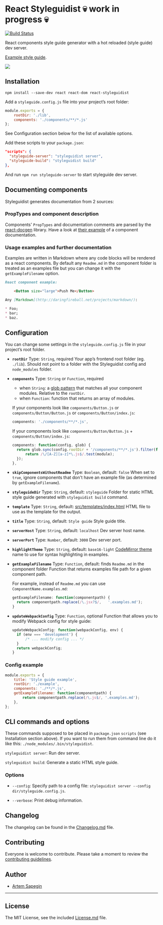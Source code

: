 # React Styleguidist :skull: work in progress :skull:

[![Build Status](https://travis-ci.org/sapegin/react-styleguidist.svg)](https://travis-ci.org/sapegin/react-styleguidist)

React components style guide generator with a hot reloaded (style guide) dev server.

[Example style guide](http://sapegin.github.io/react-styleguidist/).

![](https://s3.amazonaws.com/f.cl.ly/items/3i0E1D1L1c1m1s2G1d0y/Screen%20Recording%202015-09-24%20at%2009.49%20AM.gif)

## Installation

```
npm install --save-dev react react-dom react-styleguidist
```

Add a `styleguide.config.js` file into your project’s root folder:

```javascript
module.exports = {
	rootDir: './lib',
	components: './components/**/*.js'
};
```

See Configuration section below for the list of available options.

Add these scripts to your `package.json`:

```json
"scripts": {
  "styleguide-server": "styleguidist server",
  "styleguide-build": "styleguidist build"
},
```

And run `npm run styleguide-server` to start styleguide dev server.

## Documenting components

Styleguidist generates documentation from 2 sources:

### PropTypes and component description

Components' `PropTypes` and documentation comments are parsed by the [react-docgen](https://github.com/reactjs/react-docgen) library. Have a look at [their example](https://github.com/reactjs/react-docgen#example) of a component documentation.

### Usage examples and further documentation

Examples are written in Markdown where any code blocks will be rendered as a react components. By default any `Readme.md` in the component folder is treated as an examples file but you can change it with the `getExampleFilename` option.

```markdown
React component example:

	<Button size="large">Push Me</Button>

Any [Markdown](http://daringfireball.net/projects/markdown/):

* Foo;
* bar;
* baz.
```

## Configuration

You can change some settings in the `styleguide.config.js` file in your project’s root folder.

* **`rootDir`**
  Type: `String`, required
  Your app’s frontend root folder (eg. `./lib`). Should not point to a folder with the Styleguidist config and `node_modules` folder.

* **`components`**
  Type: `String` or `Function`, required
  - when `String`: a [glob pattern](https://github.com/isaacs/node-glob#glob-primer) that matches all your component modules. Relative to the `rootDir`.
  - when `Function`: function that returns an array of modules.

  If your components look like `components/Button.js` or `components/Button/Button.js` or `components/Button/index.js`:

  ```javascript
  components: './components/**/*.js',
  ```

  If your components look like `components/Button/Button.js` + `components/Button/index.js`:

  ```javascript
  components: function(config, glob) {
  	return glob.sync(config.rootDir + '/components/**/*.js').filter(function(module) {
  		return /\/[A-Z][a-z]*\.js$/.test(module);
  	});
  },
  ```

* **`skipComponentsWithoutReadme`**
  Type: `Boolean`, default: `false`
	When set to `true`, ignore components that don't have an example file (as determined by `getExampleFilename`).

* **`styleguideDir`**
  Type: `String`, default: `styleguide`
  Folder for static HTML style guide generated with `styleguidist build` command.

* **`template`**
  Type: `String`, default: [src/templates/index.html](src/templates/index.html)
  HTML file to use as the template for the output.

* **`title`**
  Type: `String`, default: `Style guide`
  Style guide title.

* **`serverHost`**
  Type: `String`, default: `localhost`
  Dev server host name.

* **`serverPort`**
  Type: `Number`, default: `3000`
  Dev server port.

* **`highlightTheme`**
  Type: `String`, default: `base16-light`
  [CodeMirror theme](http://codemirror.net/demo/theme.html) name to use for syntax highlighting in examples.

* **`getExampleFilename`**
  Type: `Function`, default: finds `Readme.md` in the component folder
  Function that returns examples file path for a given component path.

  For example, instead of `Readme.md` you can use `ComponentName.examples.md`:

  ```javascript
  getExampleFilename: function(componentpath) {
  	return componentpath.replace(/\.jsx?$/,   '.examples.md');
  }
  ```

* **`updateWebpackConfig`**
  Type: `Function`, optional
  Function that allows you to modify Webpack config for style guide:

  ```javascript
  updateWebpackConfig: function(webpackConfig, env) {
  	if (env === 'development') {
  		/* ... modify config ... */
  	}
  	return webpackConfig;
  }
  ```

### Config example

```javascript
module.exports = {
	title: 'Style guide example',
	rootDir: './example',
	components: './**/*.js',
	getExampleFilename: function(componentpath) {
		return componentpath.replace(/\.js$/, '.examples.md');
	},
};
```

## CLI commands and options

These commands supposed to be placed in `package.json` `scripts` (see Installation section above). If you want to run them from command line do it like this: `./node_modules/.bin/styleguidist`.

`styleguidist server`: Run dev server.

`styleguidist build`: Generate a static HTML style guide.

### Options

* `--config`: Specify path to a config file: `styleguidist server --config dir/styleguide.config.js`.

* `--verbose`: Print debug information.

## Changelog

The changelog can be found in the [Changelog.md](Changelog.md) file.

## Contributing

Everyone is welcome to contribute. Please take a moment to review the [contributing guidelines](Contributing.md).

## Author

* [Artem Sapegin](http://sapegin.me)

---

## License

The MIT License, see the included [License.md](License.md) file.

